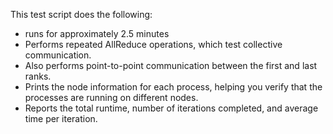 This test script does the following:

* runs for approximately 2.5 minutes
* Performs repeated AllReduce operations, which test collective communication.
* Also performs point-to-point communication between the first and last ranks.
* Prints the node information for each process, helping you verify that the processes are running on different nodes.
* Reports the total runtime, number of iterations completed, and average time per iteration.

